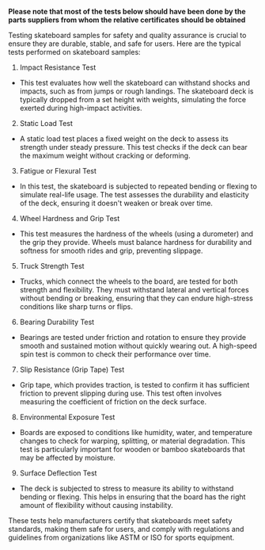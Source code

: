 **Please note that most of the tests below should have been done by the parts suppliers from whom the relative certificates should be obtained**

Testing skateboard samples for safety and quality assurance is crucial to ensure they are durable, stable, and safe for users. Here are the typical tests performed on skateboard samples:

1. Impact Resistance Test
- This test evaluates how well the skateboard can withstand shocks and impacts, such as from jumps or rough landings. The skateboard deck is typically dropped from a set height with weights, simulating the force exerted during high-impact activities.
2. Static Load Test
- A static load test places a fixed weight on the deck to assess its strength under steady pressure. This test checks if the deck can bear the maximum weight without cracking or deforming.
3. Fatigue or Flexural Test
- In this test, the skateboard is subjected to repeated bending or flexing to simulate real-life usage. The test assesses the durability and elasticity of the deck, ensuring it doesn't weaken or break over time.
4. Wheel Hardness and Grip Test
- This test measures the hardness of the wheels (using a durometer) and the grip they provide. Wheels must balance hardness for durability and softness for smooth rides and grip, preventing slippage.
5. Truck Strength Test
- Trucks, which connect the wheels to the board, are tested for both strength and flexibility. They must withstand lateral and vertical forces without bending or breaking, ensuring that they can endure high-stress conditions like sharp turns or flips.
6. Bearing Durability Test
- Bearings are tested under friction and rotation to ensure they provide smooth and sustained motion without quickly wearing out. A high-speed spin test is common to check their performance over time.
7. Slip Resistance (Grip Tape) Test
- Grip tape, which provides traction, is tested to confirm it has sufficient friction to prevent slipping during use. This test often involves measuring the coefficient of friction on the deck surface.
8. Environmental Exposure Test
- Boards are exposed to conditions like humidity, water, and temperature changes to check for warping, splitting, or material degradation. This test is particularly important for wooden or bamboo skateboards that may be affected by moisture.
9. Surface Deflection Test
- The deck is subjected to stress to measure its ability to withstand bending or flexing. This helps in ensuring that the board has the right amount of flexibility without causing instability.

These tests help manufacturers certify that skateboards meet safety standards, making them safe for users, and comply with regulations and guidelines from organizations like ASTM or ISO for sports equipment.






